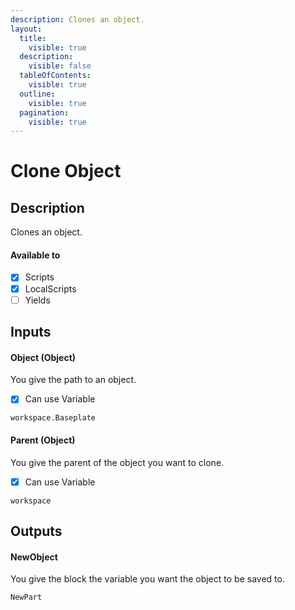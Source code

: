 ```yaml
---
description: Clones an object.
layout:
  title:
    visible: true
  description:
    visible: false
  tableOfContents:
    visible: true
  outline:
    visible: true
  pagination:
    visible: true
---
```


# Clone Object

## Description

Clones an object.

#### Available to

* [x] Scripts
* [x] LocalScripts
* [ ] Yields

## Inputs

#### Object (Object)

You give the path to an object.

* [x] Can use Variable

```
workspace.Baseplate
```

#### Parent (Object)

You give the parent of the object you want to clone.

* [x] Can use Variable

```
workspace
```

## Outputs

#### NewObject

You give the block the variable you want the object to be saved to.

```
NewPart
```
